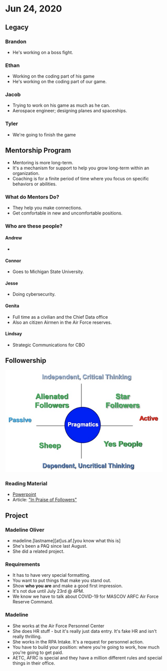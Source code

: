 # Jun 24, 2020

## Legacy

### Brandon

* He's working on a boss fight.

### Ethan

* Working on the coding part of his game
* He's working on the coding part of our game.

### Jacob

* Trying to work on his game as much as he can.
* Aerospace engineer; designing planes and spaceships.

### Tyler

* We're going to finish the game

## Mentorship Program

* Mentoring is more long-term.
* It's a mechanism for support to help you grow long-term within an organization.
* Coaching is for a finite period of time where you focus on specific behaviors or abilities.

### What do Mentors Do?

* They help you make connections.
* Get comfortable in new and uncomfortable positions. 

### Who are these people?

#### Andrew

* 
#### Connor

* Goes to Michigan State University.

#### Jesse

* Doing cybersecurity.

#### Genita

* Full time as a civilian and the Chief Data office
* Also an citizen Airmen in the Air Force reserves.

#### Lindsay

* Strategic Communications for CBO

## Followership

![](../.gitbook/assets/image%20%2844%29.png)

### Reading Material

* [Powerpoint](https://www.dropbox.com/s/wzlkw10gmhva0le/Followership.pdf?dl=0)
* Article: ["In Praise of Followers"](https://www.dropbox.com/s/iit39trkhmzhqgk/In_Praise_of_Followers_02_2020.pdf?dl=0)

## Project

### Madeline Oliver

* madeline.\[lastname\]\[at\]us.af.\[you know what this is\]
* She's been a PAQ since last August.
* She did a related project.

### Requirements

* It has to have very special formatting.
* You want to put things that make you stand out.
* Show **who you are** and make a good first impression.
* It's not due until July 23rd @ 4PM.
* We know we have to talk about COVID-19 for MASCOV ARFC Air Force Reserve Command.

### Madeline

* She works at the Air Force Personnel Center
* She does HR stuff - but it's really just data entry. It's fake HR and isn't really thrilling.
* She works in the RPA Intake. It's a request for personnel action.
* You have to build your position: where you're going to work, how much you're going to get paid.
* AETC, AFRC is special and they have a million different rules and special things in their office.



